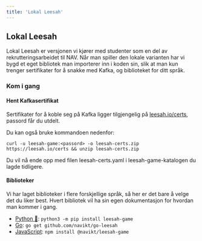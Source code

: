 ```yaml
---
title: 'Lokal Leesah'
---
```


## Lokal Leesah

Lokal Leesah er versjonen vi kjører med studenter som en del av rekrutteringsarbeidet til NAV.
Når man spiller den lokale varianten har vi bygd et eget bibliotek man importerer inn i koden sin,
slik at man kun trenger sertifikater for å snakke med Kafka, og biblioteket for ditt språk.

### Kom i gang

#### Hent Kafkasertifikat

Sertifikater for å koble seg på Kafka ligger tilgjengelig på [leesah.io/certs](https://leesah.io/certs), passord får du utdelt.

Du kan også bruke kommandoen nedenfor:

```shell
curl -u leesah-game:<passord> -o leesah-certs.zip https://leesah.io/certs && unzip leesah-certs.zip
```

Du vil nå ende opp med filen leesah-certs.yaml i leesah-game-katalogen du lagde tidligere.

#### Biblioteker

Vi har laget biblioteker i flere forskjellige språk, så her er det bare å velge det du liker best.
Hvert bibliotek vil ha sin egen dokumentasjon for hvordan man kommer i gang.

- [Python 🐍](https://pypi.org/project/leesah-game/): `python3 -m pip install leesah-game`
- [Go](https://pkg.go.dev/github.com/navikt/go-leesah): `go get github.com/navikt/go-leesah`
- [JavaScript](https://www.npmjs.com/package/@navikt/leesah-game): `npm install @navikt/leesah-game`

